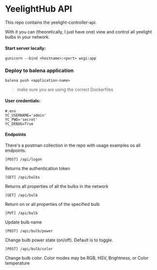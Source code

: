 # YeelightHub API

This repo contains the yeelight-controller-api. 

With it you can (theoretically, I just have one) view and control all yeelight bulbs in your network. 

#### Start server locally:
    
    gunicorn --bind <hostname>:<port> wsgi:app
    
### Deploy to balena application

    balena push <application-name>

> make sure you are using the correct Dockerfiles    

#### User credentials:

    #.env 
    YC_USERNAME='admin'
    YC_PWD='secret'
    YC_DEBUG=True

#### Endpoints
There's a postman collection in the repo with usage examples os all endpoints.

    [POST] /api/logon
Returns the authentication token
    
    [GET] /api/bulbs
Returns all properties of all the bulbs in the network
    
    [GET] /api/bulb
Return on or all properties of the specified bulb
    
    [PUT] /api/bulb
Update bulb name
    
    [POST] /api/bulb/power
Change bulb power state (on/off). Default is to toggle.
    
    [POST] /api/bulb/color
Change bulb color. Color modes may be RGB, HSV, Brightness, or Color temperature

